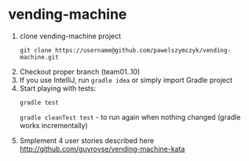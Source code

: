 vending-machine
===============

1. clone vending-machine project
   <p><code>git clone https://username@github.com/pawelszymczyk/vending-machine.git
   </code></p>
1. Checkout proper branch (team01..10)
1. If you use IntelliJ, run <code>gradle idea</code> or simply import Gradle project
1. Start playing with tests:
    <p> <code>gradle test</code></p>
    <p> <code>gradle cleanTest test</code> - to run again when nothing changed (gradle works incrementally) </p>
1. Smplement 4 user stories described here http://github.com/guyroyse/vending-machine-kata
